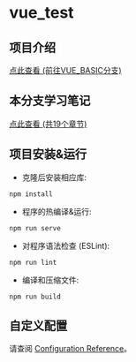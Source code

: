 # vue_test

## 项目介绍

[点此查看 (前往VUE_BASIC分支)](https://github.com/cworld1/vue-learning/tree/VUE_BASIC)

## 本分支学习笔记
[点此查看 (共19个章节)](./noteForAll.md)

## 项目安装&运行

- 克隆后安装相应库:
```
npm install
```

- 程序的热编译&运行:
```
npm run serve
```

- 对程序语法检查 (ESLint):
```
npm run lint
```

- 编译和压缩文件:
```
npm run build
```

## 自定义配置
请查阅 [Configuration Reference](https://cli.vuejs.org/config/)。

